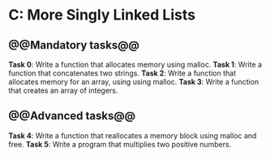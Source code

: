 # C: More Singly Linked Lists

## @@Mandatory tasks@@

**Task 0**: Write a function that allocates memory using malloc.
**Task 1**: Write a function that concatenates two strings.
**Task 2**: Write a function that allocates memory for an array, using using malloc.
**Task 3**: Write a function that creates an array of integers.

## @@Advanced tasks@@

**Task 4**: Write a function that reallocates a memory block using malloc and free.
**Task 5**: Write a program that multiplies two positive numbers.
